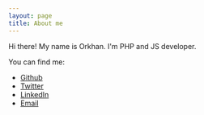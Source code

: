 ```yaml
---
layout: page
title: About me
---
```


Hi there! My name is Orkhan.
I'm PHP and JS developer.

You can find me:
* [Github](https://github.com/orkhanahmadov)
* [Twitter](https://twitter.com/orkhanahmadov)
* [LinkedIn](https://www.linkedin.com/in/orkhanahmadov/)
* [Email](mailto:ahmadov@orkhan.dev)
